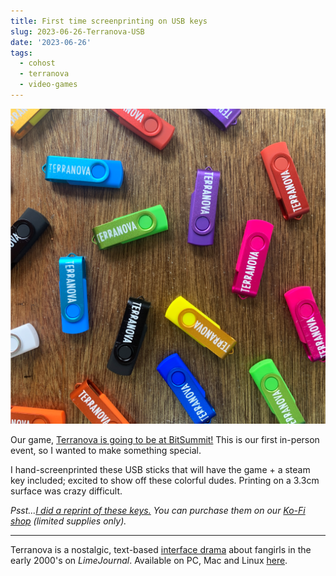 ```yaml
---
title: First time screenprinting on USB keys
slug: 2023-06-26-Terranova-USB
date: '2023-06-26'
tags:
  - cohost
  - terranova
  - video-games
---
```


![Rainbow USB keys with the word 'Terranova' printed on it.](./terranova-usb.png)

Our game, [Terranova is going to be at BitSummit!](https://bitsummit.org/en/game/terranova/) This is our first in-person event, so I wanted to make something special.

I hand-screenprinted these USB sticks that will have the game + a steam key included; excited to show off these colorful dudes. Printing on a 3.3cm surface was crazy difficult.

_Psst...[I did a reprint of these keys.](/blog/posts/2024-06-20-Terranova-USB/) You can purchase them on our [Ko-Fi shop](https://ko-fi.com/illuminesce) (limited supplies only)._

---

Terranova is a nostalgic, text-based [interface drama](/blog/posts/2023-08-22-Interface-Drama/) about fangirls in the early 2000's on _LimeJournal_. Available on PC, Mac and Linux [here](https://playterranova.com/).
